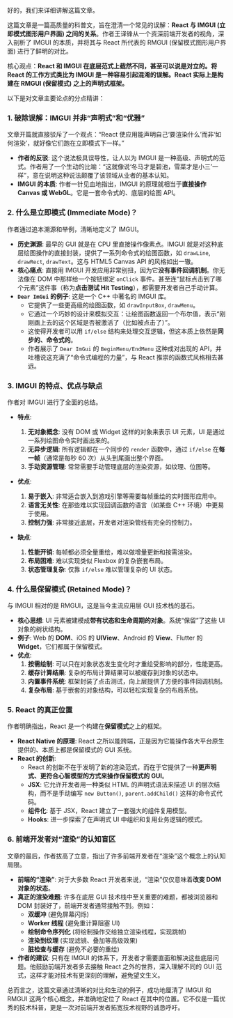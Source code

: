 好的，我们来详细讲解这篇文章。

这篇文章是一篇高质量的科普文，旨在澄清一个常见的误解：**React 与 IMGUI (立即模式图形用户界面) 之间的关系**。作者王译锋从一个资深前端开发者的视角，深入剖析了 IMGUI 的本质，并将其与 React 所代表的 RMGUI (保留模式图形用户界面) 进行了鲜明的对比。

核心观点：**React 和 IMGUI 在底层范式上截然不同，甚至可以说是对立的。将 React 的工作方式类比为 IMGUI 是一种容易引起混淆的误解。React 实际上是构建在 RMGUI (保留模式) 之上的声明式框架。**

以下是对文章主要论点的分点精讲：

### 1. 破除误解：IMGUI 并非“声明式”和“优雅”

文章开篇就直接驳斥了一个观点：“React 使应用能声明自己‘要渲染什么’而非‘如何渲染’，就好像它们跑在立即模式下一样。”

- **作者的反驳**: 这个说法极具误导性，让人以为 IMGUI 是一种高级、声明式的范式。作者用了一个生动的比喻：“这就像说‘冬马才是碧池，雪菜才是小三’一样”，意在说明这种说法颠覆了该领域从业者的基本认知。
- **IMGUI 的本质**: 作者一针见血地指出，IMGUI 的原理就相当于**直接操作 Canvas 或 WebGL**。它是一套命令式的、底层的绘图 API。

### 2. 什么是立即模式 (Immediate Mode)？

作者通过追本溯源和举例，清晰地定义了 IMGUI。

- **历史渊源**: 最早的 GUI 就是在 CPU 里直接操作像素点。IMGUI 就是对这种底层绘图操作的直接封装，提供了一系列命令式的绘图函数，如 `drawLine`, `drawRect`, `drawText`。这与 HTML5 Canvas API 的风格如出一辙。
- **核心痛点**: 直接用 IMGUI 开发应用非常别扭，因为它**没有事件回调机制**。你无法像在 DOM 中那样给一个按钮绑定 `onClick` 事件。甚至连“鼠标点击到了哪个元素”这件事（称为**点击测试 Hit Testing**），都需要开发者自己手动计算。
- **`Dear ImGui` 的例子**: 这是一个 C++ 中著名的 IMGUI 库。
  - 它提供了一些更高级的绘图函数，如 `drawInputBox`, `drawMenu`。
  - 它通过一个巧妙的设计来模拟交互：让绘图函数返回一个布尔值，表示“刚刚画上去的这个区域是否被激活了（比如被点击了）”。
  - 这使得开发者可以用 `if/else` 结构来处理交互逻辑，但这本质上依然是**同步的、命令式的**。
  - 作者展示了 `Dear ImGui` 的 `BeginMenu/EndMenu` 这种成对出现的 API，并吐槽说这充满了“命令式编程的力量”，与 React 推崇的函数式风格相去甚远。

### 3. IMGUI 的特点、优点与缺点

作者对 IMGUI 进行了全面的总结。

- **特点**:

  1.  **无对象概念**: 没有 DOM 或 Widget 这样的对象来表示 UI 元素，UI 是通过一系列绘图命令实时画出来的。
  2.  **无异步逻辑**: 所有逻辑都在一个同步的 `render` 函数中，通过 `if/else` 在**每一帧**（通常是每秒 60 次）从头到尾画出整个界面。
  3.  **手动资源管理**: 常常需要手动管理底层的渲染资源，如纹理、位图等。

- **优点**:

  1.  **易于嵌入**: 非常适合嵌入到游戏引擎等需要每帧重绘的实时图形应用中。
  2.  **语言无关性**: 在那些难以实现回调函数的语言（如某些 C++ 环境）中更易于使用。
  3.  **控制力强**: 非常接近底层，开发者对渲染管线有完全的控制力。

- **缺点**:
  1.  **性能开销**: 每帧都必须全量重绘，难以做增量更新和按需渲染。
  2.  **布局困难**: 难以实现类似 Flexbox 的复杂嵌套布局。
  3.  **状态管理复杂**: 仅靠 `if/else` 难以管理复杂的 UI 状态。

### 4. 什么是保留模式 (Retained Mode)？

与 IMGUI 相对的是 RMGUI，这是当今主流应用层 GUI 技术栈的基石。

- **核心思想**: UI 元素被建模成**带有状态和生命周期的对象**。系统“保留”了这些 UI 对象的树状结构。
- **例子**: Web 的 **DOM**、iOS 的 **UIView**、Android 的 **View**、Flutter 的 **Widget**，它们都属于保留模式。
- **优点**:
  1.  **按需绘制**: 可以只在对象状态发生变化时才重绘受影响的部分，性能更高。
  2.  **缓存计算结果**: 复杂的布局计算结果可以被缓存到对象的状态中。
  3.  **内置事件系统**: 框架封装了点击测试，向上层提供了方便的事件回调机制。
  4.  **复杂布局**: 基于嵌套的对象结构，可以轻松实现复杂的布局系统。

### 5. React 的真正位置

作者明确指出，React 是一个构建在**保留模式**之上的框架。

- **React Native 的原理**: React 之所以能跨端，正是因为它能操作各大平台原生提供的、本质上都是保留模式的 GUI 系统。
- **React 的创新**:
  - React 的创新不在于发明了新的渲染范式，而在于它提供了一种**更声明式、更符合心智模型的方式来操作保留模式的 GUI**。
  - **JSX**: 它允许开发者用一种类似 HTML 的声明式语法来描述 UI 的层次结构，而不是手动编写 `new Button()`, `parent.addChild()` 这样的命令式代码。
  - **组件化**: 基于 JSX，React 建立了一套强大的组件复用模型。
  - **Hooks**: 进一步探索了在声明式 UI 中组织和复用业务逻辑的模式。

### 6. 前端开发者对“渲染”的认知盲区

文章的最后，作者拔高了立意，指出了许多前端开发者在“渲染”这个概念上的认知局限。

- **前端的“渲染”**: 对于大多数 React 开发者来说，“渲染”仅仅意味着**改变 DOM 对象的状态**。
- **真正的渲染难题**: 许多在底层 GUI 技术栈中至关重要的难题，都被浏览器和 DOM 封装好了，前端开发者通常接触不到。例如：
  - **双缓冲** (避免屏幕闪烁)
  - **Worker 线程** (避免重计算阻塞 UI)
  - **绘制命令序列化** (将绘制操作交给独立渲染线程，实现跳帧)
  - **渲染到纹理** (实现滤镜、叠加等高级效果)
  - **脏检查与缓存** (避免不必要的重绘)
- **作者的建议**: 只有在 IMGUI 的体系下，开发者才需要直面和解决这些底层问题。他鼓励前端开发者多去接触 React 之外的世界，深入理解不同的 GUI 范式，这样才能对技术有更深刻的理解，避免望文生义。

总而言之，这篇文章通过清晰的对比和生动的例子，成功地厘清了 IMGUI 和 RMGUI 这两个核心概念，并准确地定位了 React 在其中的位置。它不仅是一篇优秀的技术科普，更是一次对前端开发者拓宽技术视野的诚恳呼吁。
